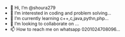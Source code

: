 - 👋 Hi, I’m @shoura279
- 👀 I’m interested in coding and problem solving...
- 🌱 I’m currently learning c++,c,java,pythn,php...
- 💞️ I’m looking to collaborate on ...
- 📫 How to reach me on whatsapp 0201024708096...

<!---
shoura279/shoura279 is a ✨ special ✨ repository because its `README.md` (this file) appears on your GitHub profile.
You can click the Preview link to take a look at your changes.
--->
